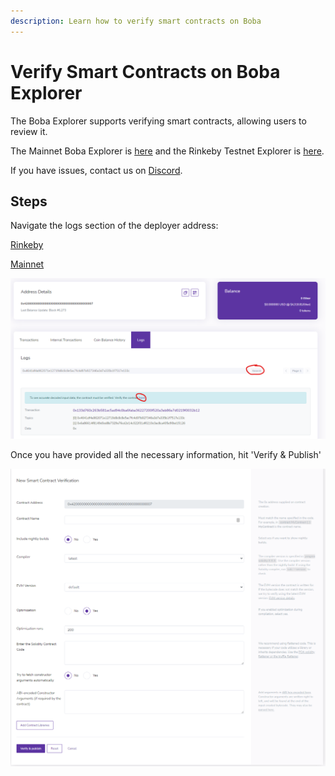 ```yaml
---
description: Learn how to verify smart contracts on Boba
---
```


# Verify Smart Contracts on Boba Explorer

The Boba Explorer supports verifying smart contracts, allowing users to review it.

The Mainnet Boba Explorer is [here](https://blockexplorer.boba.network) and the Rinkeby Testnet Explorer is [here](https://blockexplorer.rinkeby.boba.network).

If you have issues, contact us on [Discord](https://omg/eco/discord).



## Steps

Navigate the logs section of the deployer address:

[Rinkeby](https://blockexplorer.rinkeby.boba.network/address/0x4200000000000000000000000000000000000007/logs)

[Mainnet](https://blockexplorer.boba.network/address/0x4200000000000000000000000000000000000007/logs)

![](<../.gitbook/assets/Screenshot 2021-11-02 085337.png>)

Once you have provided all the necessary information, hit 'Verify & Publish'

![](<../.gitbook/assets/Screenshot 2021-11-02 085339.PNG>)

